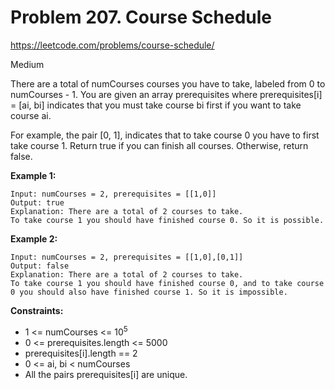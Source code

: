 # Problem 207. Course Schedule
<https://leetcode.com/problems/course-schedule/>

Medium

There are a total of numCourses courses you have to take, labeled from 0 to numCourses - 1. You are given an array prerequisites where prerequisites[i] = [ai, bi] indicates that you must take course bi first if you want to take course ai.

For example, the pair [0, 1], indicates that to take course 0 you have to first take course 1.
Return true if you can finish all courses. Otherwise, return false.

**Example 1:**

    Input: numCourses = 2, prerequisites = [[1,0]]
    Output: true
    Explanation: There are a total of 2 courses to take.
    To take course 1 you should have finished course 0. So it is possible.

**Example 2:**

    Input: numCourses = 2, prerequisites = [[1,0],[0,1]]
    Output: false
    Explanation: There are a total of 2 courses to take.
    To take course 1 you should have finished course 0, and to take course 0 you should also have finished course 1. So it is impossible.

**Constraints:**

* 1 <= numCourses <= 10<sup>5</sup>
* 0 <= prerequisites.length <= 5000
* prerequisites[i].length == 2
* 0 <= ai, bi < numCourses
* All the pairs prerequisites[i] are unique.

